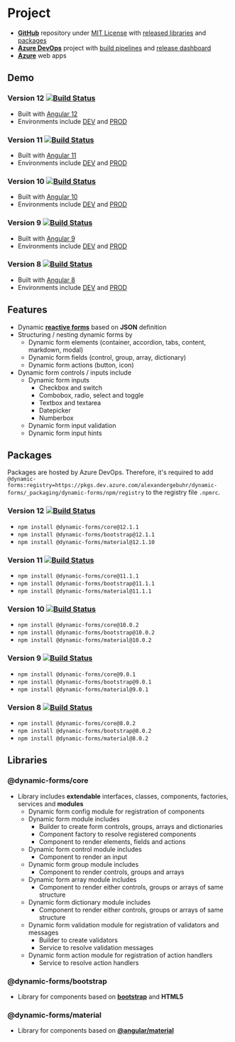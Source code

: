 # **Project**

- [**GitHub**](https://github.com/dynamic-forms/dynamic-forms) repository under [MIT License](https://github.com/dynamic-forms/dynamic-forms/blob/main/LICENSE.md) with [released libraries](https://github.com/dynamic-forms/dynamic-forms/releases) and [packages](https://github.com/dynamic-forms/dynamic-forms/packages)
- [**Azure DevOps**](https://dev.azure.com/alexandergebuhr/dynamic-forms) project with [build pipelines](https://dev.azure.com/alexandergebuhr/dynamic-forms/_build) and [release dashboard](https://dev.azure.com/alexandergebuhr/dynamic-forms/_dashboards/dashboard/75c3b542-d483-4a2c-b7e0-b822a0d4a493)
- [**Azure**](https://dynamic-forms.azurewebsites.net/) web apps

## **Demo**

### **Version 12** [![Build Status](https://dev.azure.com/alexandergebuhr/dynamic-forms/_apis/build/status/dynamic-forms-v12-cd?branchName=12.0.x)](https://dev.azure.com/alexandergebuhr/dynamic-forms/_build/latest?definitionId=22&branchName=12.0.x)

- Built with [Angular 12](https://v12.angular.io/)
- Environments include [DEV](https://dynamic-forms.azurewebsites.net/v12/dev/) and [PROD](https://dynamic-forms.azurewebsites.net/v12/)

### **Version 11** [![Build Status](https://dev.azure.com/alexandergebuhr/dynamic-forms/_apis/build/status/dynamic-forms-v11-cd?branchName=11.0.x)](https://dev.azure.com/alexandergebuhr/dynamic-forms/_build/latest?definitionId=18&branchName=11.0.x)

- Built with [Angular 11](https://v11.angular.io/)
- Environments include [DEV](https://dynamic-forms.azurewebsites.net/v11/dev/) and [PROD](https://dynamic-forms.azurewebsites.net/v11/)

### **Version 10** [![Build Status](https://dev.azure.com/alexandergebuhr/dynamic-forms/_apis/build/status/dynamic-forms-v10-cd?branchName=10.0.x)](https://dev.azure.com/alexandergebuhr/dynamic-forms/_build/latest?definitionId=8&branchName=10.0.x)

- Built with [Angular 10](https://v10.angular.io/)
- Environments include [DEV](https://dynamic-forms.azurewebsites.net/v10/dev/) and [PROD](https://dynamic-forms.azurewebsites.net/v10/)

### **Version 9** [![Build Status](https://dev.azure.com/alexandergebuhr/dynamic-forms/_apis/build/status/dynamic-forms-v9-cd?branchName=9.0.x)](https://dev.azure.com/alexandergebuhr/dynamic-forms/_build/latest?definitionId=4&branchName=9.0.x)

- Built with [Angular 9](https://v9.angular.io/)
- Environments include [DEV](https://dynamic-forms.azurewebsites.net/v9/dev/) and [PROD](https://dynamic-forms.azurewebsites.net/v9/)

### **Version 8** [![Build Status](https://dev.azure.com/alexandergebuhr/dynamic-forms/_apis/build/status/dynamic-forms-v8-cd?branchName=8.0.x)](https://dev.azure.com/alexandergebuhr/dynamic-forms/_build/latest?definitionId=1&branchName=8.0.x)

- Built with [Angular 8](https://v8.angular.io/)
- Environments include [DEV](https://dynamic-forms.azurewebsites.net/v8/dev/) and [PROD](https://dynamic-forms.azurewebsites.net/v8/)

## **Features**

- Dynamic [**reactive forms**](https://angular.io/guide/reactive-forms) based on **JSON** definition
- Structuring / nesting dynamic forms by
  - Dynamic form elements (container, accordion, tabs, content, markdown, modal)
  - Dynamic form fields (control, group, array, dictionary)
  - Dynamic form actions (button, icon)
- Dynamic form controls / inputs include
  - Dynamic form inputs
    - Checkbox and switch
    - Combobox, radio, select and toggle
    - Textbox and textarea
    - Datepicker
    - Numberbox
  - Dynamic form input validation
  - Dynamic form input hints

## **Packages**

Packages are hosted by Azure DevOps. Therefore, it's required to add `@dynamic-forms:registry=https://pkgs.dev.azure.com/alexandergebuhr/dynamic-forms/_packaging/dynamic-forms/npm/registry` to the registry file `.npmrc`.

### **Version 12** [![Build Status](https://dev.azure.com/alexandergebuhr/dynamic-forms/_apis/build/status/v12/dynamic-forms-v12-publish?branchName=refs/tags/12.1.1)](https://dev.azure.com/alexandergebuhr/dynamic-forms/_build/latest?definitionId=24&branchName=refs/tags/12.1.1)

- `npm install @dynamic-forms/core@12.1.1`
- `npm install @dynamic-forms/bootstrap@12.1.1`
- `npm install @dynamic-forms/material@12.1.10`

### **Version 11** [![Build Status](https://dev.azure.com/alexandergebuhr/dynamic-forms/_apis/build/status/v11/dynamic-forms-v11-publish?branchName=refs/tags/11.1.1)](https://dev.azure.com/alexandergebuhr/dynamic-forms/_build/latest?definitionId=20&branchName=refs/tags/11.1.1)

- `npm install @dynamic-forms/core@11.1.1`
- `npm install @dynamic-forms/bootstrap@11.1.1`
- `npm install @dynamic-forms/material@11.1.1`

### **Version 10** [![Build Status](https://dev.azure.com/alexandergebuhr/dynamic-forms/_apis/build/status/v10/dynamic-forms-v10-publish?branchName=refs/tags/10.0.2)](https://dev.azure.com/alexandergebuhr/dynamic-forms/_build/latest?definitionId=12&branchName=refs/tags/10.0.2)

- `npm install @dynamic-forms/core@10.0.2`
- `npm install @dynamic-forms/bootstrap@10.0.2`
- `npm install @dynamic-forms/material@10.0.2`

### **Version 9** [![Build Status](https://dev.azure.com/alexandergebuhr/dynamic-forms/_apis/build/status/v9/dynamic-forms-v9-publish?branchName=refs/tags/9.0.1)](https://dev.azure.com/alexandergebuhr/dynamic-forms/_build/latest?definitionId=11&branchName=refs/tags/9.0.1)

- `npm install @dynamic-forms/core@9.0.1`
- `npm install @dynamic-forms/bootstrap@9.0.1`
- `npm install @dynamic-forms/material@9.0.1`

### **Version 8** [![Build Status](https://dev.azure.com/alexandergebuhr/dynamic-forms/_apis/build/status/v8/dynamic-forms-v8-publish?branchName=refs/tags/8.0.2)](https://dev.azure.com/alexandergebuhr/dynamic-forms/_build/latest?definitionId=10&branchName=refs/tags/8.0.2)

- `npm install @dynamic-forms/core@8.0.2`
- `npm install @dynamic-forms/bootstrap@8.0.2`
- `npm install @dynamic-forms/material@8.0.2`

## **Libraries**

### **@dynamic-forms/core**

- Library includes **extendable** interfaces, classes, components, factories, services and **modules**
  - Dynamic form config module for registration of components
  - Dynamic form module includes
    - Builder to create form controls, groups, arrays and dictionaries
    - Component factory to resolve registered components
    - Component to render elements, fields and actions
  - Dynamic form control module includes
    - Component to render an input
  - Dynamic form group module includes
    - Component to render controls, groups and arrays
  - Dynamic form array module includes
    - Component to render either controls, groups or arrays of same structure
  - Dynamic form dictionary module includes
    - Component to render either controls, groups or arrays of same structure
  - Dynamic form validation module for registration of validators and messages
    - Builder to create validators
    - Service to resolve validation messages
  - Dynamic form action module for registration of action handlers
    - Service to resolve action handlers

### **@dynamic-forms/bootstrap**

- Library for components based on [**bootstrap**](https://getbootstrap.com/) and **HTML5**

### **@dynamic-forms/material**

- Library for components based on [**@angular/material**](https://material.angular.io/)
